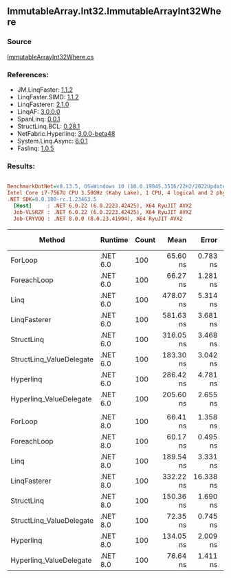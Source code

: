 ﻿## ImmutableArray.Int32.ImmutableArrayInt32Where

### Source
[ImmutableArrayInt32Where.cs](../LinqBenchmarks/ImmutableArray/Int32/ImmutableArrayInt32Where.cs)

### References:
- JM.LinqFaster: [1.1.2](https://www.nuget.org/packages/JM.LinqFaster/1.1.2)
- LinqFaster.SIMD: [1.1.2](https://www.nuget.org/packages/LinqFaster.SIMD/1.0.3)
- LinqFasterer: [2.1.0](https://www.nuget.org/packages/LinqFasterer/2.1.0)
- LinqAF: [3.0.0.0](https://www.nuget.org/packages/LinqAF/3.0.0.0)
- SpanLinq: [0.0.1](https://www.nuget.org/packages/SpanLinq/0.0.1)
- StructLinq.BCL: [0.28.1](https://www.nuget.org/packages/StructLinq/0.28.1)
- NetFabric.Hyperlinq: [3.0.0-beta48](https://www.nuget.org/packages/NetFabric.Hyperlinq/3.0.0-beta48)
- System.Linq.Async: [6.0.1](https://www.nuget.org/packages/System.Linq.Async/6.0.1)
- Faslinq: [1.0.5](https://www.nuget.org/packages/Faslinq/1.0.5)

### Results:
``` ini

BenchmarkDotNet=v0.13.5, OS=Windows 10 (10.0.19045.3516/22H2/2022Update)
Intel Core i7-7567U CPU 3.50GHz (Kaby Lake), 1 CPU, 4 logical and 2 physical cores
.NET SDK=8.0.100-rc.1.23463.5
  [Host]     : .NET 6.0.22 (6.0.2223.42425), X64 RyuJIT AVX2
  Job-VLSRZF : .NET 6.0.22 (6.0.2223.42425), X64 RyuJIT AVX2
  Job-CRYVOQ : .NET 8.0.0 (8.0.23.41904), X64 RyuJIT AVX2


```
|                   Method |  Runtime | Count |      Mean |     Error |    StdDev |    Median |        Ratio | RatioSD |   Gen0 | Allocated | Alloc Ratio |
|------------------------- |--------- |------ |----------:|----------:|----------:|----------:|-------------:|--------:|-------:|----------:|------------:|
|                  ForLoop | .NET 6.0 |   100 |  65.60 ns |  0.783 ns |  0.732 ns |  65.43 ns |     baseline |         |      - |         - |          NA |
|              ForeachLoop | .NET 6.0 |   100 |  66.27 ns |  1.281 ns |  1.136 ns |  65.83 ns | 1.01x slower |   0.02x |      - |         - |          NA |
|                     Linq | .NET 6.0 |   100 | 478.07 ns |  5.314 ns |  4.437 ns | 476.96 ns | 7.29x slower |   0.10x | 0.0229 |      48 B |          NA |
|             LinqFasterer | .NET 6.0 |   100 | 581.63 ns |  3.681 ns |  3.263 ns | 582.19 ns | 8.86x slower |   0.11x | 0.3443 |     720 B |          NA |
|               StructLinq | .NET 6.0 |   100 | 316.05 ns |  3.468 ns |  2.708 ns | 316.64 ns | 4.82x slower |   0.07x | 0.0153 |      32 B |          NA |
| StructLinq_ValueDelegate | .NET 6.0 |   100 | 183.30 ns |  3.042 ns |  4.824 ns | 180.98 ns | 2.81x slower |   0.10x |      - |         - |          NA |
|                Hyperlinq | .NET 6.0 |   100 | 286.42 ns |  4.781 ns |  4.238 ns | 285.96 ns | 4.36x slower |   0.07x |      - |         - |          NA |
|  Hyperlinq_ValueDelegate | .NET 6.0 |   100 | 205.60 ns |  2.655 ns |  2.217 ns | 204.68 ns | 3.14x slower |   0.04x |      - |         - |          NA |
|                          |          |       |           |           |           |           |              |         |        |           |             |
|                  ForLoop | .NET 8.0 |   100 |  66.41 ns |  1.358 ns |  1.858 ns |  65.46 ns |     baseline |         |      - |         - |          NA |
|              ForeachLoop | .NET 8.0 |   100 |  60.17 ns |  0.495 ns |  0.413 ns |  60.08 ns | 1.12x faster |   0.04x |      - |         - |          NA |
|                     Linq | .NET 8.0 |   100 | 189.54 ns |  3.331 ns |  3.966 ns | 188.74 ns | 2.85x slower |   0.10x | 0.0229 |      48 B |          NA |
|             LinqFasterer | .NET 8.0 |   100 | 332.22 ns | 16.338 ns | 45.813 ns | 319.26 ns | 5.18x slower |   0.77x | 0.3443 |     720 B |          NA |
|               StructLinq | .NET 8.0 |   100 | 150.36 ns |  1.690 ns |  1.319 ns | 150.37 ns | 2.24x slower |   0.09x | 0.0153 |      32 B |          NA |
| StructLinq_ValueDelegate | .NET 8.0 |   100 |  72.35 ns |  0.745 ns |  0.582 ns |  72.19 ns | 1.08x slower |   0.04x |      - |         - |          NA |
|                Hyperlinq | .NET 8.0 |   100 | 134.05 ns |  2.009 ns |  1.568 ns | 133.51 ns | 2.00x slower |   0.07x |      - |         - |          NA |
|  Hyperlinq_ValueDelegate | .NET 8.0 |   100 |  76.64 ns |  1.411 ns |  1.178 ns |  76.13 ns | 1.14x slower |   0.03x |      - |         - |          NA |

